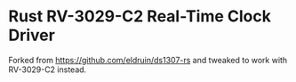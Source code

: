 # Rust RV-3029-C2 Real-Time Clock Driver

Forked from https://github.com/eldruin/ds1307-rs and tweaked to work with RV-3029-C2 instead.